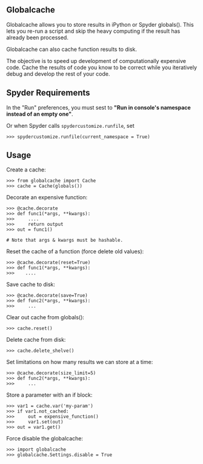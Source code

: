 Globalcache
-----------
Globalcache allows you to store results in iPython or Spyder globals().
This lets you re-run a script and skip the heavy computing if the result 
has already been processed.

Globalcache can also cache function results to disk.

The objective is to speed up development of computationally expensive code. 
Cache the results of code you know to be correct while you iteratively 
debug and develop the rest of your code.


Spyder Requirements
--------------------
In the "Run" preferences, you must sest to **"Run in console's namespace instead of 
an empty one"**. 

Or when Spyder calls `spydercustomize.runfile`, set 

    >>> spydercustomize.runfile(current_namespace = True)

Usage
-----

Create a cache:
    
    >>> from globalcache import Cache
    >>> cache = Cache(globals())
    

Decorate an expensive function:

    >>> @cache.decorate
    >>> def func1(*args, **kwargs):
    >>>     ....
    >>>     return output
    >>> out = func1()
    
    # Note that args & kwargs must be hashable. 


Reset the cache of a function (force delete old values):
    
    >>> @cache.decorate(reset=True)
    >>> def func1(*args, **kwargs):
    >>>    ....


Save cache to disk:
    
    >>> @cache.decorate(save=True)
    >>> def func2(*args, **kwargs):
    >>>     ...
    
    
Clear out cache from globals():

    >>> cache.reset()
    
Delete cache from disk:

    >>> cache.delete_shelve()
    
Set limitations on how many results we can store at a time:

    >>> @cache.decorate(size_limit=5)
    >>> def func2(*args, **kwargs):
    >>>     ...
	
	
	
Store a parameter with an if block:
    
    >>> var1 = cache.var('my-param')
    >>> if var1.not_cached:
    >>>     out = expensive_function()
    >>>     var1.set(out)
    >>> out = var1.get()
	
	
Force disable the globalcache:

	>>> import globalcache
	>>> globalcache.Settings.disable = True